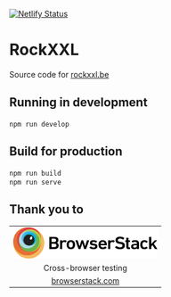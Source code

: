 [![Netlify Status](https://api.netlify.com/api/v1/badges/c3b2d434-ac09-4dcf-a385-b3a95f018a8d/deploy-status)](https://app.netlify.com/sites/rockxxl/deploys)

# RockXXL
Source code for [rockxxl.be](https://rockxxl.be)

## Running in development
```
npm run develop
```

## Build for production
```
npm run build
npm run serve
```

## Thank you to
<table style="text-align:center;">
    <tr>
        <td>
            <a href="https://browserstack.com"><img alt="Browserstack" src="./static/browserstack.svg" height="56"></a>
        </td>
    </tr>
    <tr>
        <td>
            Cross-browser testing
        </td>
    </tr>
    <tr>
        <td>
            <a href="https://browserstack.com">browserstack.com</a>
        </td>
    </tr>
</table>
